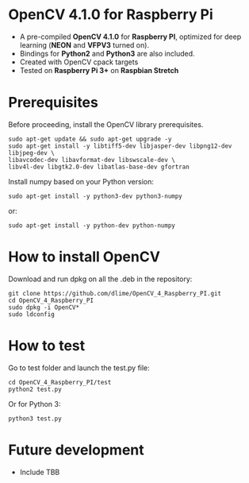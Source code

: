 # OpenCV 4.1.0 for Raspberry Pi
* A pre-compiled **OpenCV 4.1.0** for **Raspberry PI**, optimized for deep learning (**NEON** and **VFPV3** turned on). 
* Bindings for **Python2** and **Python3** are also included.
* Created with OpenCV cpack targets
* Tested on **Raspberry Pi 3+** on **Raspbian Stretch**

# Prerequisites
Before proceeding, install the OpenCV library prerequisites.
```
sudo apt-get update && sudo apt-get upgrade -y
sudo apt-get install -y libtiff5-dev libjasper-dev libpng12-dev libjpeg-dev \
libavcodec-dev libavformat-dev libswscale-dev \
libv4l-dev libgtk2.0-dev libatlas-base-dev gfortran
```

Install numpy based on your Python version:
```
sudo apt-get install -y python3-dev python3-numpy
```
or:
```
sudo apt-get install -y python-dev python-numpy
```

# How to install OpenCV
Download and run dpkg on all the .deb in the repository:
```
git clone https://github.com/dlime/OpenCV_4_Raspberry_PI.git
cd OpenCV_4_Raspberry_PI
sudo dpkg -i OpenCV*
sudo ldconfig
```

# How to test
Go to test folder and launch the test.py file:
```
cd OpenCV_4_Raspberry_PI/test
python2 test.py
```

Or for Python 3:
```
python3 test.py
```

# Future development
* Include TBB

